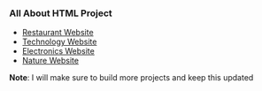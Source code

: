 ### All About HTML Project


- [Restaurant Website](https://praveenorugantitech.github.io/praveenorugantitech-html/0_Projects/praveenoruganti-restaurant-website)
- [Technology Website](https://praveenorugantitech.github.io/praveenorugantitech-html/0_Projects/praveenoruganti-technology-website)
- [Electronics Website](https://praveenorugantitech.github.io/praveenorugantitech-html/0_Projects/praveenoruganti-electronics-website)
- [Nature Website](https://praveenorugantitech.github.io/praveenorugantitech-html/0_Projects/praveenoruganti-nature-website)


**Note**: I will make sure to build more projects and keep this updated



